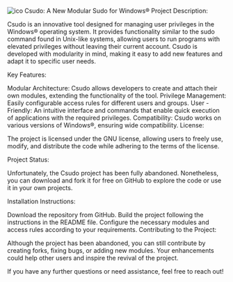 

![ico](https://github.com/user-attachments/assets/d489701e-8d02-4803-aaa1-88d5a6285a92)
Csudo: A New Modular Sudo for Windows®
Project Description:

Csudo is an innovative tool designed for managing user privileges in the Windows® operating system. It provides functionality similar to the sudo command found in Unix-like systems, allowing users to run programs with elevated privileges without leaving their current account. Csudo is developed with modularity in mind, making it easy to add new features and adapt it to specific user needs.

Key Features:

Modular Architecture: Csudo allows developers to create and attach their own modules, extending the functionality of the tool.
Privilege Management: Easily configurable access rules for different users and groups.
User -Friendly: An intuitive interface and commands that enable quick execution of applications with the required privileges.
Compatibility: Csudo works on various versions of Windows®, ensuring wide compatibility.
License:

The project is licensed under the GNU license, allowing users to freely use, modify, and distribute the code while adhering to the terms of the license.

Project Status:

Unfortunately, the Csudo project has been fully abandoned. Nonetheless, you can download and fork it for free on GitHub to explore the code or use it in your own projects.


Installation Instructions:

Download the repository from GitHub.
Build the project following the instructions in the README file.
Configure the necessary modules and access rules according to your requirements.
Contributing to the Project:

Although the project has been abandoned, you can still contribute by creating forks, fixing bugs, or adding new modules. Your enhancements could help other users and inspire the revival of the project.

If you have any further questions or need assistance, feel free to reach out!
